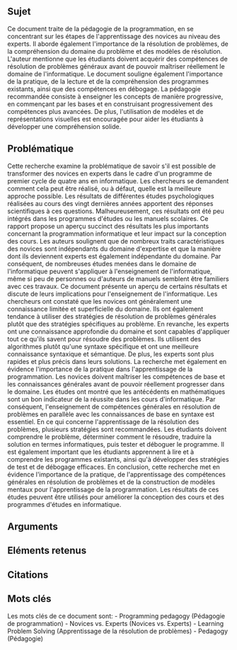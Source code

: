 ## Sujet
Ce document traite de la pédagogie de la programmation, en se concentrant sur les étapes de l'apprentissage des novices au niveau des experts. Il aborde également l'importance de la résolution de problèmes, de la compréhension du domaine du problème et des modèles de résolution. L'auteur mentionne que les étudiants doivent acquérir des compétences de résolution de problèmes généraux avant de pouvoir maîtriser réellement le domaine de l'informatique. Le document souligne également l'importance de la pratique, de la lecture et de la compréhension des programmes existants, ainsi que des compétences en débogage. La pédagogie recommandée consiste à enseigner les concepts de manière progressive, en commençant par les bases et en construisant progressivement des compétences plus avancées. De plus, l'utilisation de modèles et de représentations visuelles est encouragée pour aider les étudiants à développer une compréhension solide.
## Problématique
Cette recherche examine la problématique de savoir s'il est possible de transformer des novices en experts dans le cadre d'un programme de premier cycle de quatre ans en informatique. Les chercheurs se demandent comment cela peut être réalisé, ou à défaut, quelle est la meilleure approche possible. Les résultats de différentes études psychologiques réalisées au cours des vingt dernières années apportent des réponses scientifiques à ces questions. Malheureusement, ces résultats ont été peu intégrés dans les programmes d'études ou les manuels scolaires. Ce rapport propose un aperçu succinct des résultats les plus importants concernant la programmation informatique et leur impact sur la conception des cours. Les auteurs soulignent que de nombreux traits caractéristiques des novices sont indépendants du domaine d'expertise et que la manière dont ils deviennent experts est également indépendante du domaine. Par conséquent, de nombreuses études menées dans le domaine de l'informatique peuvent s'appliquer à l'enseignement de l'informatique, même si peu de personnes ou d'auteurs de manuels semblent être familiers avec ces travaux. Ce document présente un aperçu de certains résultats et discute de leurs implications pour l'enseignement de l'informatique. Les chercheurs ont constaté que les novices ont généralement une connaissance limitée et superficielle du domaine. Ils ont également tendance à utiliser des stratégies de résolution de problèmes générales plutôt que des stratégies spécifiques au problème. En revanche, les experts ont une connaissance approfondie du domaine et sont capables d'appliquer tout ce qu'ils savent pour résoudre des problèmes. Ils utilisent des algorithmes plutôt qu'une syntaxe spécifique et ont une meilleure connaissance syntaxique et sémantique. De plus, les experts sont plus rapides et plus précis dans leurs solutions. La recherche met également en évidence l'importance de la pratique dans l'apprentissage de la programmation. Les novices doivent maîtriser les compétences de base et les connaissances générales avant de pouvoir réellement progresser dans le domaine. Les études ont montré que les antécédents en mathématiques sont un bon indicateur de la réussite dans les cours d'informatique. Par conséquent, l'enseignement de compétences générales en résolution de problèmes en parallèle avec les connaissances de base en syntaxe est essentiel. En ce qui concerne l'apprentissage de la résolution des problèmes, plusieurs stratégies sont recommandées. Les étudiants doivent comprendre le problème, déterminer comment le résoudre, traduire la solution en termes informatiques, puis tester et déboguer le programme. Il est également important que les étudiants apprennent à lire et à comprendre les programmes existants, ainsi qu'à développer des stratégies de test et de débogage efficaces. En conclusion, cette recherche met en évidence l'importance de la pratique, de l'apprentissage des compétences générales en résolution de problèmes et de la construction de modèles mentaux pour l'apprentissage de la programmation. Les résultats de ces études peuvent être utilisés pour améliorer la conception des cours et des programmes d'études en informatique.
## Arguments

## Eléments retenus 

## Citations

## Mots clés
Les mots clés de ce document sont: - Programming pedagogy (Pédagogie de programmation) - Novices vs. Experts (Novices vs. Experts) - Learning Problem Solving (Apprentissage de la résolution de problèmes) - Pedagogy (Pédagogie)